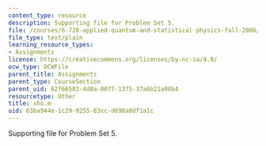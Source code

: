 ```yaml
---
content_type: resource
description: Supporting file for Problem Set 5.
file: /courses/6-728-applied-quantum-and-statistical-physics-fall-2006/63ba944e1c29925583ccd698a0df1a1c_sho.m
file_type: text/plain
learning_resource_types:
- Assignments
license: https://creativecommons.org/licenses/by-nc-sa/4.0/
ocw_type: OCWFile
parent_title: Assignments
parent_type: CourseSection
parent_uid: 62f66503-4d0a-8077-1375-37a6b21a98b4
resourcetype: Other
title: sho.m
uid: 63ba944e-1c29-9255-83cc-d698a0df1a1c
---
```

Supporting file for Problem Set 5.
